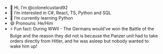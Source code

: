 - 👋 Hi, I’m @colonelcustard92
- 👀 I’m interested in C#, React, TS, Python and SQL
- 🌱 I’m currently learning Python
- 😄 Pronouns: He/Him
- ⚡ Fun fact: During WWII - The Germans would've won the Battle of the Bulge and the reason they did not is because the Panzer unit had to take orders directly from Hitler, and he was asleep but nobody wanted to wake him up!

<!---
colonelcustard92/colonelcustard92 is a ✨ special ✨ repository because its `README.md` (this file) appears on your GitHub profile.
You can click the Preview link to take a look at your changes.
--->

